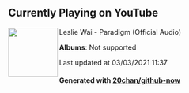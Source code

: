 ## Currently Playing on YouTube

[<img align="left" width="100" src="https://yt3.ggpht.com/ytc/AAUvwni2WYw5tehFsS_Kg-fxa8gc7hdMXFJSahkmhPWR0A=s176-c-k-c0x00ffffff-no-rj-mo">](https://www.youtube.com/channel/UCcmOkXdaWxXH17BPX5QxJbg)

Leslie Wai - Paradigm (Official Audio)

**Albums**: Not supported

Last updated at 03/03/2021 11:37

#### Generated with [20chan/github-now](https://github.com/20chan/github-now)


<!--
**20chan/20chan** is a ✨ _special_ ✨ repository because its `README.md` (this file) appears on your GitHub profile.

Here are some ideas to get you started:

- 🔭 I’m currently working on ...
- 🌱 I’m currently learning ...
- 👯 I’m looking to collaborate on ...
- 🤔 I’m looking for help with ...
- 💬 Ask me about ...
- 📫 How to reach me: ...
- 😄 Pronouns: ...
- ⚡ Fun fact: ...
-->
